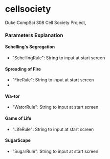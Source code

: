 # cellsociety 

Duke CompSci 308 Cell Society Project, 

### Parameters Explanation
#### Schelling's Segregation
* "SchellingRule": String to input at start screen

#### Spreading of Fire
* "FireRule": String to input at start screen
* 

#### Wa-tor
* "WatorRule": String to input at start screen

#### Game of Life
* "LifeRule": String to input at start screen

#### SugarScape
* "SugarRule": String to input at start screen